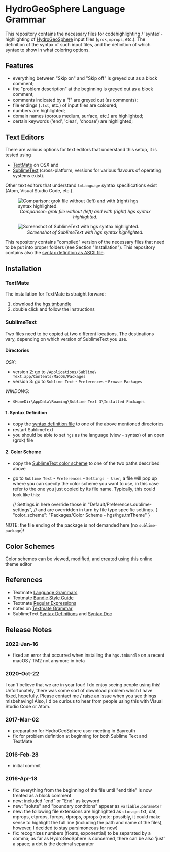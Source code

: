 # HydroGeoSphere Language Grammar

This repository contains the necessary files for codehighlighting / 'syntax'-highlighting of [HydroGeoSphere][hgs] input files (`grok`, `mprops`, etc.): The definition of the syntax of such input files, and the definition of which syntax to show in what coloring options. 

## Features

- everything between "Skip on" and "Skip off" is greyed out as a block comment;
- the "problem description" at the beginning is greyed out as a block comment;
- comments indicated by a "!" are greyed out (as comments);
- file endings (`.txt`, etc.) of input files are coloured;
- numbers are highlighted;
- domain names (porous medium, surface, etc.) are highlighted;
- certain keywords ('end', 'clear', 'choose') are highlighted;

## Text Editors
There are various options for text editors that understand this setup, it is tested using
- [TextMate][TM] on OSX and 
- [SublimeText][ST] (cross-platform, versions for various flavours of operating systems exist). 

Other text editors that understand `tmLanguage` syntax specifications exist (Atom, Visual Studio Code, etc.).

<figure>
    <img src='./img/2017_03_comparison.png' alt='Comparison: grok file without (left) and with (right) hgs syntax highlighted.' />
    <figcaption align="center"><cite>Comparison: grok file without (left) and with (right) hgs syntax highlighted.</cite></figcaption>
</figure>

<figure>
    <img src='./img/2017_03_screenshot_ST.png' alt='Screenshot of SublimeText with hgs syntax highlighted.' />
    <figcaption align="center"><cite>Screenshot of SublimeText with hgs syntax highlighted.</cite></figcaption>
</figure>

This repository contains "compiled" version of the necessary files that need to be put into proper folders (see Section "Installation"). This repository contains also the [syntax definition as ASCII file][syntax_def_ascii].


## Installation

### TextMate

The installation for TextMate is straight forward:

1. download the [hgs.tmbundle][hgs.tmbundle]
2. double click and follow the instructions

### SublimeText 
Two files need to be copied at two different locations. The destinations vary, depending on which version of SublimeText you use.

#### Directories

_OSX_:

- version 2: go to `/Applications/Sublime\ Text.app/Contents/MacOS/Packages`
- version 3: go to `Sublime Text` - `Preferences` - `Browse Packages`

_WINDOWS_:

- `$HomeDir\AppData\Roaming\Sublime Text 3\Installed Packages`


#### 1. Syntax Definition

- copy the [syntax definition file][ST_syntax] to one of the above mentioned directories
- restart SublimeText
- you should be able to set `hgs` as the language (view - syntax) of an open (grok) file


#### 2. Color Scheme

- copy the [SublimeText color scheme][ST_color_scheme] to one of the two paths described above
- go to `Sublime Text` - `Preferences` - `Settings - User`; a file will pop up where you can specity the color scheme you want to use, in this case refer to the one you just copied by its file name. Typically, this could look like this:

    // Settings in here override those in "Default/Preferences.sublime-settings",
    // and are overridden in turn by file type specific settings.
    {
    	"color_scheme": "Packages/Color Scheme - hgs/hgs.tmTheme"
    }

NOTE: the file ending of the package is not demanded here (no `sublime-package`)!


## Color Schemes
Color schemes can be viewed, modified, and created using [this][online_themes] online theme editor



## References
- Textmate [Language Grammars][TM:LanguageG]
- Textmate [Bundle Style Guide][TM:BSG]
- Textmate [Regular Expressions][TM:RegEx]
- notes on [Textmate Grammar][notes:TMGrammar]
- SublimeText [Syntax Definitions][ST:Syntax] and [Syntax Doc][ST:SyntaxDoc]


## Release Notes

### 2022-Jan-16
- fixed an error that occurred when installing the `hgs.tmbundle` on a recent macOS / TM2 not anymore in beta

### 2020-Oct-22
I can't believe that we are in year four! I do enjoy seeing people using this! Unfortunately, there was some sort of download problem which I have fixed, hopefully. Please contact me / [raise an issue](https://github.com/hydroclaus/hgs_grammar/issues) when you see things misbehaving! Also, I'd be curious to hear from people using this with Visual Studio Code or Atom.

### 2017-Mar-02
- preparation for HydroGeoSphere user meeting in Bayreuth
- fix for problem definition at beginning for both Sublime Text and TextMate

### 2016-Feb-28
- initial commit

### 2016-Apr-18
- fix: everything from the beginning of the file until "end title" is now treated as a block comment
- new: included "end" or "End" as keyword
- new: "solute" and "boundary condtions" appear as `variable.parameter`
- new: the following file extensions are highlighted as `storage`: txt, dat, mprops, etprops, fprops, dprops, oprops (note: possibly, it could make sense to highlight the full line (including the path and name of the files), however, I decided to stay parsimoneous for now)
- fix: recognizes numbers (floats, exponential) to be separated by a comma; as far as HydroGeoSphere is concerned, there can be also 'just' a space; a dot is the decimal separator

[hgs]: http://www.aquanty.com/hydrogeosphere/
[TM]: http://macromates.com/
[ST]: http://www.sublimetext.com
[online_themes]: http://tmtheme-editor.herokuapp.com
[ST3_zip]:http://stackoverflow.com/questions/20385550/syntax-highlight-tmlanguage-in-sublime-text-3-for-packages/29566977#29566977
[syntax_def_ascii]: ./packages/tm_hgs_language.grammar
[hgs.tmbundle]: ./packages/hgs.tmbundle
[ST_color_scheme]: ./packages/Color%20Scheme%20-%20hgs.sublime-package
[ST_syntax]: ./packages/hgs.sublime-package
[TM:BSG]: http://wiki.macromates.com/Bundles/StyleGuide
[TM:RegEx]: http://manual.macromates.com/en/regular_expressions#regular_expressions
[notes:TMGrammar]: http://www.apeth.com/nonblog/stories/textmatebundle.html
[TM:LanguageG]: http://manual.macromates.com/en/language_grammars#language_rules
[ST:Syntax]: http://docs.sublimetext.info/en/latest/extensibility/syntaxdefs.html
[ST:SyntaxDoc]: https://www.sublimetext.com/docs/3/syntax.html
